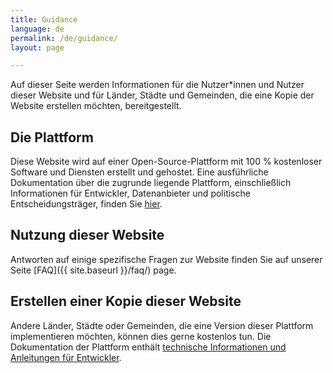 ```yaml
---
title: Guidance
language: de
permalink: /de/guidance/
layout: page

---
```


Auf dieser Seite werden Informationen für die Nutzer\*innen und Nutzer dieser Website und für Länder, Städte und Gemeinden, die eine Kopie der Website erstellen möchten, bereitgestellt.

## Die Plattform

Diese Website wird auf einer Open-Source-Plattform mit 100 % kostenloser Software und Diensten erstellt und gehostet. Eine ausführliche Dokumentation über die zugrunde liegende Plattform, einschließlich Informationen für Entwickler, Datenanbieter und politische Entscheidungsträger, finden Sie [hier](https://open-sdg.readthedocs.io).

## Nutzung dieser Website

Antworten auf einige spezifische Fragen zur Website finden Sie auf unserer Seite [FAQ]({{ site.baseurl }}/faq/) page.

## Erstellen einer Kopie dieser Website

Andere Länder, Städte oder Gemeinden, die eine Version dieser Plattform implementieren möchten, können dies gerne kostenlos tun.
Die Dokumentation der Plattform enthält [technische Informationen und Anleitungen für Entwickler](https://open-sdg.readthedocs.io/en/latest/quick-start/).
